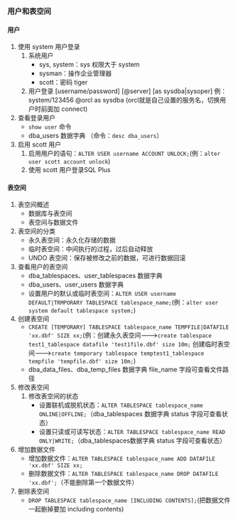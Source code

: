 ### 用户和表空间
#### 用户
1. 使用 system 用户登录
	1. 系统用户
		* sys, system：sys 权限大于 system
 		* sysman：操作企业管理器
 		* scott：密码 tiger
	2. 用户登录
		[username/password] [@server] [as sysdba|sysoper]
		例：system/123456 @orcl as sysdba (orcl就是自己设置的服务名，切换用户时前面加 connect)
2. 查看登录用户
	* `show user` 命令
	* dba_users 数据字典 （命令：`desc dba_users`）
3. 启用 scott 用户
	1. 启用用户的语句：`ALTER USER username ACCOUNT UNLOCK;`(例：`alter user scott account unlock`)
	2. 使用 scott 用户登录SQL Plus

#### 表空间
1. 表空间概述
	* 数据库与表空间
	* 表空间与数据文件
2. 表空间的分类
	* 永久表空间：永久化存储的数据
	* 临时表空间：中间执行的过程，过后自动释放
	* UNDO 表空间：保存被修改之前的数据，可进行数据回滚
3. 查看用户的表空间
	* dba_tablespaces、user_tablespaces 数据字典
	* dba_users、user_users 数据字典
	* 设置用户的默认或临时表空间：`ALTER USER username DEFAULT|TRMPORARY TABLESPACE tablespace_name;`(例：`alter user system default tablespace system;`)
4. 创建表空间
	* `CREATE [TEMPORARY] TABLESPACE tablespace_name TEMPFILE|DATAFILE 'xx.dbf' SIZE xx;`(例：创建永久表空间--->`create tablespace test1_tablespace datafile 'test1file.dbf' size 10m;` 创建临时表空间--->`create temporary tablespace temptest1_tablespace tempfile 'tempfile.dbf' size 10m;`)
	* dba_data_files、dba_temp_files 数据字典 file_name 字段可查看文件路径
5. 修改表空间
	1. 修改表空间的状态
		* 设置联机或脱机状态：`ALTER TABLESPACE tablespace_name ONLINE|OFFLINE;`（dba_tablespaces 数据字典 status 字段可查看状态）
		* 设置只读或可读写状态：`ALTER TABLESPACE tablespace_name READ ONLY|WRITE;`（dba_tablespaces数据字典 status 字段可查看状态）
6. 增加数据文件
	* 增加数据文件：`ALTER TABLESPACE tablespace_name ADD DATAFILE 'xx.dbf' SIZE xx;`
	* 删除数据文件：`ALTER TABLESPACE tablespace_name DROP DATAFILE 'xx.dbf';`（不能删除第一个数据文件）
7. 删除表空间
	* `DROP TABLESPACE tablespace_name [INCLUDING CONTENTS];`(把数据文件一起删掉要加 including contents)